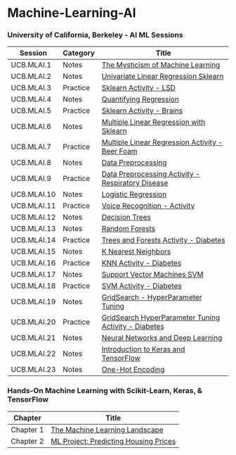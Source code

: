 # Machine-Learning-AI

### University of California, Berkeley - AI ML Sessions
| Session | Category  | Title | 
| ------------------- | ------------------- | ------------------- |
| UCB.MLAI.1 | Notes | [The Mysticism of Machine Learning](https://github.com/gianmillare/Machine-Learning-AI/blob/main/University%20of%20California%2C%20Berkeley%20-%20AI%20ML%20Sessions/Part%201%20-%20The%20Mysticism%20of%20Machine%20Learning.ipynb) |
| UCB.MLAI.2 | Notes | [Univariate Linear Regression Sklearn](https://github.com/gianmillare/Machine-Learning-AI/blob/main/University%20of%20California%2C%20Berkeley%20-%20AI%20ML%20Sessions/Part%202%20-%20Univariate%20Linear%20Regression%20Sklearn.ipynb) |
| UCB.MLAI.3 | Practice | [Sklearn Activity - LSD](https://github.com/gianmillare/Machine-Learning-AI/blob/main/University%20of%20California%2C%20Berkeley%20-%20AI%20ML%20Sessions/Part%203%20-%20Sklearn%20Activity%20-%20LSD.ipynb) |
| UCB.MLAI.4 | Notes | [Quantifying Regression](https://github.com/gianmillare/Machine-Learning-AI/blob/main/University%20of%20California%2C%20Berkeley%20-%20AI%20ML%20Sessions/Part%204%20-%20Quantifying%20Regression.ipynb) |
| UCB.MLAI.5 | Practice | [Sklearn Activity - Brains](https://github.com/gianmillare/Machine-Learning-AI/blob/main/University%20of%20California%2C%20Berkeley%20-%20AI%20ML%20Sessions/Part%205%20-%20Sklearn%20Activity%20-%20Brains.ipynb) |
| UCB.MLAI.6 | Notes | [Multiple Linear Regression with Sklearn](https://github.com/gianmillare/Machine-Learning-AI/blob/main/University%20of%20California%2C%20Berkeley%20-%20AI%20ML%20Sessions/Part%206%20-%20Multiple%20Linear%20Regression%20with%20Sklearn.ipynb) |
| UCB.MLAI.7 | Practice | [Multiple Linear Regression Activity - Beer Foam](https://github.com/gianmillare/Machine-Learning-AI/blob/main/University%20of%20California%2C%20Berkeley%20-%20AI%20ML%20Sessions/Part%207%20-%20Multiple%20Linear%20Regression%20Activity%20-%20Beer%20Foam.ipynb)|
| UCB.MLAI.8 | Notes | [Data Preprocessing](https://github.com/gianmillare/Machine-Learning-AI/blob/main/University%20of%20California%2C%20Berkeley%20-%20AI%20ML%20Sessions/Part%208%20-%20Data%20Preprocessing.ipynb) |
| UCB.MLAI.9 | Practice | [Data Preprocessing Activity - Respiratory Disease](https://github.com/gianmillare/Machine-Learning-AI/blob/main/University%20of%20California%2C%20Berkeley%20-%20AI%20ML%20Sessions/Part%209%20-%20Data%20Preprocessing%20Activity%20-%20Respiratory%20Disease.ipynb)|
| UCB.MLAI.10 | Notes | [Logistic Regression](https://github.com/gianmillare/Machine-Learning-AI/blob/main/University%20of%20California%2C%20Berkeley%20-%20AI%20ML%20Sessions/Part%2010%20-%20Logistic%20Regression.ipynb) |
| UCB.MLAI.11 | Practice | [Voice Recognition - Activity](https://github.com/gianmillare/Machine-Learning-AI/blob/main/University%20of%20California%2C%20Berkeley%20-%20AI%20ML%20Sessions/Part%2011%20-%20Voice%20Recognition%20-%20Activity.ipynb) |
| UCB.MLAI.12 | Notes | [Decision Trees](https://github.com/gianmillare/Machine-Learning-AI/blob/main/University%20of%20California%2C%20Berkeley%20-%20AI%20ML%20Sessions/Part%2012%20-%20Decision%20Trees.ipynb) |
| UCB.MLAI.13 | Notes | [Random Forests](https://github.com/gianmillare/Machine-Learning-AI/blob/main/University%20of%20California%2C%20Berkeley%20-%20AI%20ML%20Sessions/Part%2013%20-%20Random%20Forests.ipynb)
| UCB.MLAI.14 | Practice | [Trees and Forests Activity - Diabetes](https://github.com/gianmillare/Machine-Learning-AI/blob/main/University%20of%20California%2C%20Berkeley%20-%20AI%20ML%20Sessions/Part%2014%20-%20Trees%20and%20Forests%20Activity%20-%20Diabetes.ipynb) |
| UCB.MLAI.15 | Notes | [K Nearest Neighbors](https://github.com/gianmillare/Machine-Learning-AI/blob/main/University%20of%20California%2C%20Berkeley%20-%20AI%20ML%20Sessions/Part%2015%20-%20K%20Nearest%20Neighbors.ipynb) |
| UCB.MLAI.16 | Practice | [KNN Activity - Diabetes](https://github.com/gianmillare/Machine-Learning-AI/blob/main/University%20of%20California%2C%20Berkeley%20-%20AI%20ML%20Sessions/Part%2016%20-%20KNN%20Activity%20-%20Diabetes.ipynb) |
| UCB.MLAI.17 | Notes | [Support Vector Machines SVM](https://github.com/gianmillare/Machine-Learning-AI/blob/main/University%20of%20California%2C%20Berkeley%20-%20AI%20ML%20Sessions/Part%2017%20-%20Support%20Vector%20Machines%20SVM.ipynb) |
| UCB.MLAI.18 | Practice | [SVM Activity - Diabetes](https://github.com/gianmillare/Machine-Learning-AI/blob/main/University%20of%20California%2C%20Berkeley%20-%20AI%20ML%20Sessions/Part%2018%20-%20SVM%20Activity%20-%20Diabetes.ipynb) |
| UCB.MLAI.19 | Notes | [GridSearch - HyperParameter Tuning](https://github.com/gianmillare/Machine-Learning-AI/blob/main/University%20of%20California%2C%20Berkeley%20-%20AI%20ML%20Sessions/Part%2019%20-%20GridSearch%20-%20HyperParameter%20Tuning.ipynb) |
| UCB.MLAI.20 | Practice | [GridSearch HyperParameter Tuning Activity - Diabetes](https://github.com/gianmillare/Machine-Learning-AI/blob/main/University%20of%20California%2C%20Berkeley%20-%20AI%20ML%20Sessions/Part%2020%20-%20GridSearch%20HyperParameter%20Tuning%20Activity%20-%20Diabetes.ipynb) |
| UCB.MLAI.21 | Notes | [Neural Networks and Deep Learning](https://github.com/gianmillare/Machine-Learning-AI/blob/main/University%20of%20California%2C%20Berkeley%20-%20AI%20ML%20Sessions/Part%2021%20-%20Neural%20Networks%20and%20Deep%20Learning.ipynb) |
| UCB.MLAI.22 | Notes | [Introduction to Keras and TensorFlow](https://github.com/gianmillare/Machine-Learning-AI/blob/main/University%20of%20California%2C%20Berkeley%20-%20AI%20ML%20Sessions/Part%2022%20-%20Introduction%20to%20Keras%20and%20TensorFlow.ipynb) |
| UCB.MLAI.23 | Notes | [One-Hot Encoding](https://github.com/gianmillare/Machine-Learning-AI/blob/main/University%20of%20California%2C%20Berkeley%20-%20AI%20ML%20Sessions/Part%2023%20-%20One-Hot%20Encoding.ipynb) |

### Hands-On Machine Learning with Scikit-Learn, Keras, & TensorFlow
| Chapter  | Title | 
| ------------------- | ------------------- |
| Chapter 1 | [The Machine Learning Landscape](https://github.com/gianmillare/Machine-Learning-AI/blob/main/Hands%20On%20ML%20with%20Scikit-Learn%2C%20Keras%2C%20%26%20TensorFlow/Chapter%201%20-%20The%20Machine%20Learning%20Landscape.ipynb) |
| Chapter 2 | [ML Project: Predicting Housing Prices](https://github.com/gianmillare/Machine-Learning-AI/blob/main/Hands%20On%20ML%20with%20Scikit-Learn%2C%20Keras%2C%20%26%20TensorFlow/Chapter%202%20-%20End%20to%20End%20Machine%20Learning%20Project.ipynb) |
